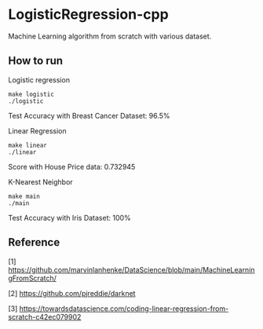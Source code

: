 # LogisticRegression-cpp
Machine Learning algorithm from scratch with various dataset.
## How to run
Logistic regression
```
make logistic
./logistic
```

Test Accuracy with Breast Cancer Dataset: 96.5%

Linear Regression
```
make linear
./linear
```

Score with House Price data: 0.732945

K-Nearest Neighbor
```
make main
./main
```

Test Accuracy with Iris Dataset: 100%

## Reference
[1] https://github.com/marvinlanhenke/DataScience/blob/main/MachineLearningFromScratch/

[2] https://github.com/pjreddie/darknet

[3] https://towardsdatascience.com/coding-linear-regression-from-scratch-c42ec079902